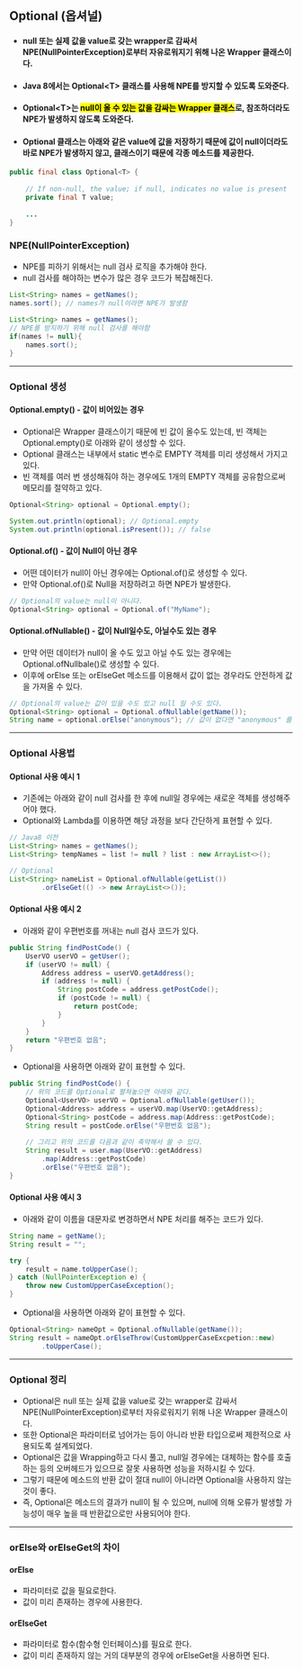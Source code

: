 ## Optional (옵셔널)

- #### null 또는 실제 값을 value로 갖는 wrapper로 감싸서 NPE(NullPointerException)로부터 자유로워지기 위해 나온 Wrapper 클래스이다.
- #### Java 8에서는 Optional<T<T>> 클래스를 사용해 NPE를 방지할 수 있도록 도와준다.
- #### Optional<T<T>>는 <mark>null이 올 수 있는 값을 감싸는 Wrapper 클래스</mark>로, 참조하더라도 NPE가 발생하지 않도록 도와준다.
- #### Optional 클래스는 아래와 같은 value에 값을 저장하기 때문에 값이 null이더라도 바로 NPE가 발생하지 않고, 클래스이기 때문에 각종 메소드를 제공한다.

```java
public final class Optional<T> { 
    
    // If non-null, the value; if null, indicates no value is present 
    private final T value; 
    
    ... 
}
```

### NPE(NullPointerException)

- NPE를 피하기 위해서는 null 검사 로직을 추가해야 한다.
- null 검사를 해야하는 변수가 많은 경우 코드가 복잡해진다.

```java
List<String> names = getNames(); 
names.sort(); // names가 null이라면 NPE가 발생함 
        
List<String> names = getNames();
// NPE를 방지하기 위해 null 검사를 해야함
if(names != null){ 
    names.sort(); 
}
```

---

### Optional 생성

#### Optional.empty() - 값이 비어있는 경우

- Optional은 Wrapper 클래스이기 때문에 빈 값이 올수도 있는데, 빈 객체는 Optional.empty()로 아래와 같이 생성할 수 있다.
- Optional 클래스는 내부에서 static 변수로 EMPTY 객체를 미리 생성해서 가지고 있다. 
- 빈 객체를 여러 번 생성해줘야 하는 경우에도 1개의 EMPTY 객체를 공유함으로써 메모리를 절약하고 있다.

```java
Optional<String> optional = Optional.empty();

System.out.println(optional); // Optional.empty
System.out.println(optional.isPresent()); // false
``` 

#### Optional.of() - 값이 Null이 아닌 경우

- 어떤 데이터가 null이 아닌 경우에는 Optional.of()로 생성할 수 있다.
- 만약 Optional.of()로 Null을 저장하려고 하면 NPE가 발생한다.

```java
// Optional의 value는 null이 아니다. 
Optional<String> optional = Optional.of("MyName");
```

#### Optional.ofNullable() - 값이 Null일수도, 아닐수도 있는 경우

- 만약 어떤 데이터가 null이 올 수도 있고 아닐 수도 있는 경우에는 Optional.ofNullbale()로 생성할 수 있다. 
- 이후에 orElse 또는 orElseGet 메소드를 이용해서 값이 없는 경우라도 안전하게 값을 가져올 수 있다.


```java
// Optional의 value는 값이 있을 수도 있고 null 일 수도 있다.
Optional<String> optional = Optional.ofNullable(getName());
String name = optional.orElse("anonymous"); // 값이 없다면 "anonymous" 를 리턴
```

---

### Optional 사용법

#### Optional 사용 예시 1

- 기존에는 아래와 같이 null 검사를 한 후에 null일 경우에는 새로운 객체를 생성해주어야 했다.
- Optional<T>와 Lambda를 이용하면 해당 과정을 보다 간단하게 표현할 수 있다.

```java
// Java8 이전 
List<String> names = getNames(); 
List<String> tempNames = list != null ? list : new ArrayList<>(); 

// Optional
List<String> nameList = Optional.ofNullable(getList())
        .orElseGet(() -> new ArrayList<>());
```

#### Optional 사용 예시 2

- 아래와 같이 우편번호를 꺼내는 null 검사 코드가 있다.

```java
public String findPostCode() { 
    UserVO userVO = getUser();
    if (userVO != null) { 
        Address address = userVO.getAddress();
        if (address != null) { 
            String postCode = address.getPostCode();
            if (postCode != null) { 
                return postCode; 
            } 
        } 
    } 
    return "우편번호 없음"; 
}
```

- Optional을 사용하면 아래와 같이 표현할 수 있다.

```java
public String findPostCode() { 
    // 위의 코드를 Optional로 펼쳐놓으면 아래와 같다. 
    Optional<UserVO> userVO = Optional.ofNullable(getUser()); 
    Optional<Address> address = userVO.map(UserVO::getAddress); 
    Optional<String> postCode = address.map(Address::getPostCode);
    String result = postCode.orElse("우편번호 없음"); 
    
    // 그리고 위의 코드를 다음과 같이 축약해서 쓸 수 있다. 
    String result = user.map(UserVO::getAddress) 
        .map(Address::getPostCode) 
        .orElse("우편번호 없음"); 
}
```

#### Optional 사용 예시 3

- 아래와 같이 이름을 대문자로 변경하면서 NPE 처리를 해주는 코드가 있다.

```java
String name = getName(); 
String result = ""; 

try { 
    result = name.toUpperCase(); 
} catch (NullPointerException e) { 
    throw new CustomUpperCaseException();
}
```

- Optional을 사용하면 아래와 같이 표현할 수 있다.

```java
Optional<String> nameOpt = Optional.ofNullable(getName()); 
String result = nameOpt.orElseThrow(CustomUpperCaseExcpetion::new) 
        .toUpperCase();
```

---

### Optional 정리

- Optional은 null 또는 실제 값을 value로 갖는 wrapper로 감싸서 NPE(NullPointerException)로부터 자유로워지기 위해 나온 Wrapper 클래스이다. 
- 또한 Optional은 파라미터로 넘어가는 등이 아니라 반환 타입으로써 제한적으로 사용되도록 설계되었다.
- Optional은 값을 Wrapping하고 다시 풀고, null일 경우에는 대체하는 함수를 호출하는 등의 오버헤드가 있으므로 잘못 사용하면 성능을 저하시킬 수 있다.
- 그렇기 때문에 메소드의 반환 값이 절대 null이 아니라면 Optional을 사용하지 않는 것이 좋다.
- 즉, Optional은 메소드의 결과가 null이 될 수 있으며, null에 의해 오류가 발생할 가능성이 매우 높을 때 반환값으로만 사용되어야 한다.

---

### orElse와 orElseGet의 차이

#### orElse

- 파라미터로 값을 필요로한다.
- 값이 미리 존재하는 경우에 사용한다.

#### orElseGet

- 파라미터로 함수(함수형 인터페이스)를 필요로 한다.
- 값이 미리 존재하지 않는 거의 대부분의 경우에 orElseGet을 사용하면 된다.